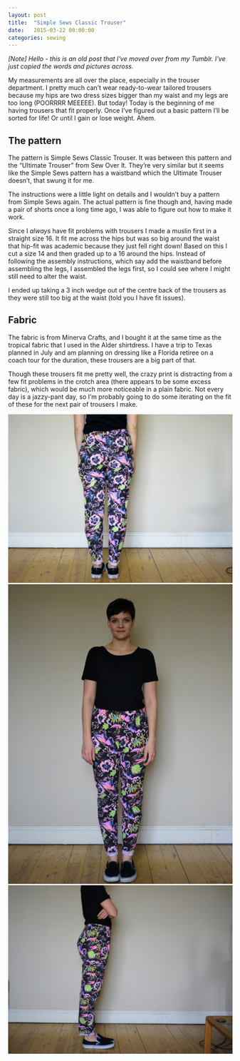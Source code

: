 ```yaml
---
layout: post
title:  "Simple Sews Classic Trouser"
date:   2015-03-22 00:00:00
categories: sewing
---
```


_[Note] Hello - this is an old post that I've moved over from my Tumblr. I've just copied the words and pictures across._

My measurements are all over the place, especially in the trouser department. I pretty much can’t wear ready-to-wear tailored trousers because my hips are two dress sizes bigger than my waist and my legs are too long (POORRRR MEEEEE). But today! Today is the beginning of me having trousers that fit properly. Once I’ve figured out a basic pattern I’ll be sorted for life! Or until I gain or lose weight. Ahem.

## The pattern
The pattern is Simple Sews Classic Trouser. It was between this pattern and the “Ultimate Trouser” from Sew Over It. They’re very similar but it seems like the Simple Sews pattern has a waistband which the Ultimate Trouser doesn’t, that swung it for me.

The instructions were a little light on details and I wouldn’t buy a pattern from Simple Sews again. The actual pattern is fine though and, having made a pair of shorts once a long time ago, I was able to figure out how to make it work.

Since I *always* have fit problems with trousers I made a muslin first in a straight size 16. It fit me across the hips but was so big around the waist that hip-fit was academic because they just fell right down! Based on this I cut a size 14 and then graded up to a 16 around the hips. Instead of following the assembly instructions, which say add the waistband before assembling the legs, I assembled the legs first, so I could see where I might still need to alter the waist.

I ended up taking a 3 inch wedge out of the centre back of the trousers as they were still too big at the waist (told you I have fit issues).

## Fabric
The fabric is from Minerva Crafts, and I bought it at the same time as the tropical fabric that I used in the Alder shirtdress. I have a trip to Texas planned in July and am planning on dressing like a Florida retiree on a coach tour for the duration, these trousers are a big part of that.

Though these trousers fit me pretty well, the crazy print is distracting from a few fit problems in the crotch area (there appears to be some excess fabric), which would be much more noticeable in a plain fabric. Not every day is a jazzy-pant day, so I’m probably going to do some iterating on the fit of these for the next pair of trousers I make.


![Tropical trews 1](/assets/img/sewing/tropical-trews.1.jpg)
![Tropical trews 2](/assets/img/sewing/tropical-trews.2.jpg)
![Tropical trews 3](/assets/img/sewing/tropical-trews.3.jpg)
